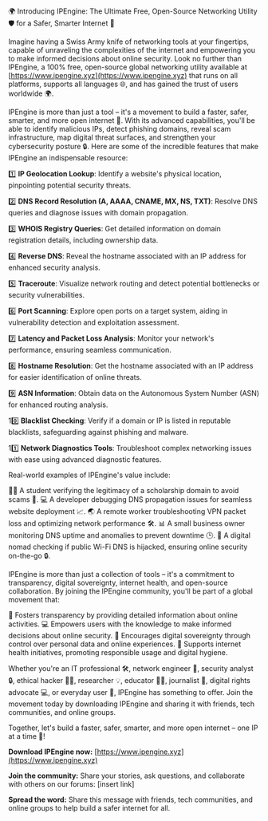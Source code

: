 🌍 Introducing IPEngine: The Ultimate Free, Open-Source Networking Utility 🛡️ for a Safer, Smarter Internet 🔐

Imagine having a Swiss Army knife of networking tools at your fingertips, capable of unraveling the complexities of the internet and empowering you to make informed decisions about online security. Look no further than IPEngine, a 100% free, open-source global networking utility available at [https://www.ipengine.xyz](https://www.ipengine.xyz) that runs on all platforms, supports all languages 🌐, and has gained the trust of users worldwide 🌍.

IPEngine is more than just a tool – it's a movement to build a faster, safer, smarter, and more open internet 🚀. With its advanced capabilities, you'll be able to identify malicious IPs, detect phishing domains, reveal scam infrastructure, map digital threat surfaces, and strengthen your cybersecurity posture 🔒. Here are some of the incredible features that make IPEngine an indispensable resource:

1️⃣ **IP Geolocation Lookup**: Identify a website's physical location, pinpointing potential security threats.

2️⃣ **DNS Record Resolution (A, AAAA, CNAME, MX, NS, TXT)**: Resolve DNS queries and diagnose issues with domain propagation.

3️⃣ **WHOIS Registry Queries**: Get detailed information on domain registration details, including ownership data.

4️⃣ **Reverse DNS**: Reveal the hostname associated with an IP address for enhanced security analysis.

5️⃣ **Traceroute**: Visualize network routing and detect potential bottlenecks or security vulnerabilities.

6️⃣ **Port Scanning**: Explore open ports on a target system, aiding in vulnerability detection and exploitation assessment.

7️⃣ **Latency and Packet Loss Analysis**: Monitor your network's performance, ensuring seamless communication.

8️⃣ **Hostname Resolution**: Get the hostname associated with an IP address for easier identification of online threats.

9️⃣ **ASN Information**: Obtain data on the Autonomous System Number (ASN) for enhanced routing analysis.

10️⃣ **Blacklist Checking**: Verify if a domain or IP is listed in reputable blacklists, safeguarding against phishing and malware.

11️⃣ **Network Diagnostics Tools**: Troubleshoot complex networking issues with ease using advanced diagnostic features.

Real-world examples of IPEngine's value include:

👩‍🎓 A student verifying the legitimacy of a scholarship domain to avoid scams 🚫.
💻 A developer debugging DNS propagation issues for seamless website deployment 📈.
🌏 A remote worker troubleshooting VPN packet loss and optimizing network performance 🛠️.
📊 A small business owner monitoring DNS uptime and anomalies to prevent downtime 🕒.
📱 A digital nomad checking if public Wi-Fi DNS is hijacked, ensuring online security on-the-go 🔒.

IPEngine is more than just a collection of tools – it's a commitment to transparency, digital sovereignty, internet health, and open-source collaboration. By joining the IPEngine community, you'll be part of a global movement that:

🌟 Fosters transparency by providing detailed information about online activities.
💻 Empowers users with the knowledge to make informed decisions about online security.
👥 Encourages digital sovereignty through control over personal data and online experiences.
📡 Supports internet health initiatives, promoting responsible usage and digital hygiene.

Whether you're an IT professional 🛠️, network engineer 🔩, security analyst 🔒, ethical hacker 🕵️‍♂️, researcher 💡, educator 👨‍🏫, journalist 📰, digital rights advocate 💻, or everyday user 🤖, IPEngine has something to offer. Join the movement today by downloading IPEngine and sharing it with friends, tech communities, and online groups.

Together, let's build a faster, safer, smarter, and more open internet – one IP at a time 🔗!

**Download IPEngine now:** [https://www.ipengine.xyz](https://www.ipengine.xyz)

**Join the community:** Share your stories, ask questions, and collaborate with others on our forums: [insert link]

**Spread the word:** Share this message with friends, tech communities, and online groups to help build a safer internet for all.